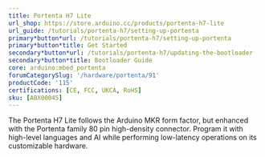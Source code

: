 ```yaml
---
title: Portenta H7 Lite
url_shop: https://store.arduino.cc/products/portenta-h7-lite
url_guide: /tutorials/portenta-h7/setting-up-portenta
primary*button*url: /tutorials/portenta-h7/setting-up-portenta
primary*button*title: Get Started
secondary*button*url: /tutorials/portenta-h7/updating-the-bootloader
secondary*button*title: Bootloader Guide
core: arduino:mbed_portenta
forumCategorySlug: '/hardware/portenta/91'
productCode: '115'
certifications: [CE, FCC, UKCA, RoHS]
sku: [ABX00045]
---
```


The Portenta H7 Lite follows the Arduino MKR form factor, but enhanced with the Portenta family 80 pin high-density connector. Program it with high-level languages and AI while performing low-latency operations on its customizable hardware.